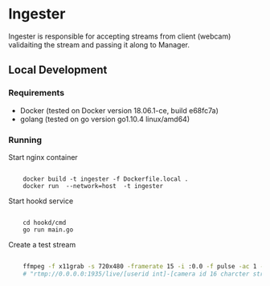 # Ingester

Ingester is responsible for accepting streams from client (webcam) validaiting the stream and passing it along to Manager.

## Local Development

### Requirements

- Docker (tested on Docker version 18.06.1-ce, build e68fc7a)
- golang (tested on go version go1.10.4 linux/amd64)

### Running

Start nginx container

```shell

    docker build -t ingester -f Dockerfile.local .
    docker run  --network=host  -t ingester

```

Start hookd service

```shell

    cd hookd/cmd
    go run main.go

```

Create a test stream


```bash

    ffmpeg -f x11grab -s 720x480 -framerate 15 -i :0.0 -f pulse -ac 1 -i default -c:v libx264 -preset fast -pix_fmt yuv420p -s 1920x1080 -c:a aac -b:a 160k -ar 44100 -threads 0 -f flv "rtmp://0.0.0.0:1935/live/1-cameracamera"
    # "rtmp://0.0.0.0:1935/live/[userid int]-[camera id 16 charcter string]

```